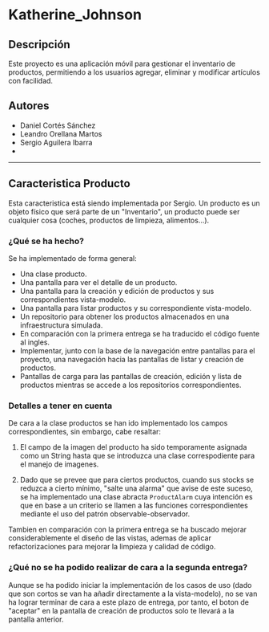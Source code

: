 # Katherine_Johnson

## Descripción
Este proyecto es una aplicación móvil para gestionar el inventario de productos, permitiendo a los usuarios agregar, eliminar y modificar artículos con facilidad.

## Autores

- Daniel Cortés Sánchez
- Leandro Orellana Martos
- Sergio Aguilera Ibarra
- 

----------------
## Caracteristica Producto
Esta caracteristica está siendo implementada por Sergio.
Un producto es un objeto físico que será parte de un "Inventario",
un producto puede ser cualquier cosa (coches, productos de limpieza,
alimentos...).

### ¿Qué se ha hecho?
Se ha implementado de forma general:
- Una clase producto.
- Una pantalla para ver el detalle de un producto.
- Una pantalla para la creación y edición de productos y sus correspondientes vista-modelo.
- Una pantalla para listar productos y su correspondiente vista-modelo.
- Un repositorio para obtener los productos almacenados en una infraestructura simulada.
- En comparación con la primera entrega se ha traducido el código fuente al ingles.
- Implementar, junto con la base de la navegación entre pantallas para el proyecto, una navegación
  hacia las pantallas de listar y creación de productos.
- Pantallas de carga para las pantallas de creación, edición y lista de productos mientras se accede a
  los repositorios correspondientes.

### Detalles a tener en cuenta
De cara a la clase productos se han ido implementado los campos correspondientes, sin embargo, cabe resaltar:
1. El campo de la imagen del producto ha sido temporamente asignada como un String hasta que se introduzca una
   clase correspodiente para el manejo de imagenes.
   
2. Dado que se prevee que para ciertos productos, cuando sus stocks se reduzca a cierto mínimo, "salte una alarma"
   que avise de este suceso, se ha implementado una clase abracta ```ProductAlarm``` cuya intención es que en base
   a un criterio se llamen a las funciones correspondientes mediante el uso del patrón observable-observador.

Tambien en comparación con la primera entrega se ha buscado mejorar considerablemente el diseño de las vistas,
ademas de aplicar refactorizaciones para mejorar la limpieza y calidad de código.

### ¿Qué no se ha podido realizar de cara a la segunda entrega?
Aunque se ha podido iniciar la implementación de los casos de uso (dado que son cortos se van ha añadir directamente
a la vista-modelo), no se van ha lograr terminar de cara a este plazo de entrega, por tanto, el boton de "aceptar" en
la pantalla de creación de productos solo te llevará a la pantalla anterior.
